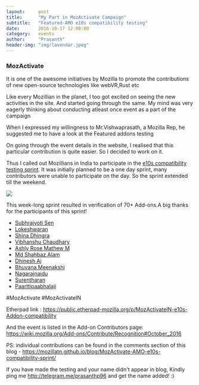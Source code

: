 ```yaml
---
layout:     post
title:      "My Part in MozActivate Campaign"
subtitle:   "Featured-AMO e10s compatibility testing"
date:       2016-10-17 12:00:00
category:   events
author:     "Prasanth"
header-img: "img/lavendar.jpeg"
---
```


<h3>MozActivate</h3>
<p>It is one of the awesome initiatives by Mozilla to promote the contributions of new open-source technologies like webVR,Rust etc</p>

<p> Like every Mozillian in the planet, I too got excited on seeing the new activities in the site. And started going through the same. My mind was very eagerly thinking about conducting atleast once event as a part of the campaign</p> 

<p>When I expressed my willingness to Mr.Vishwaprasath, a Mozilla Rep, he suggested me to have a look at the Featured addons testing</p>
<p>On going through the event details in the website, I realised that this particular contribution is quite easier. So I decided to work on it.</p>
<p>Thus I called out Mozillians in India to participate in the <a href="https://mozillatn.github.io/blog/MozActivate-AMO-e10s-compatibility-sprint/">e10s compatibility testing sprint</a>. 
It was initially planned to be a one day sprint, many contributors were unable to participate on the day. So the sprint extended till the weekend.</p>

<img src="https://i.ytimg.com/vi/7YkWWAAglJ8/maxresdefault.jpg">


This week-long sprint resulted in verification of 70+ Add-ons.A big thanks for the participants of this sprint!

<ul>
	<li><a href="https://twitter.com/iamsubhrajyoti">Subhrajyoti Sen</a></li>
	<li><a href="https://twitter.com/lokeshwaran36">Lokeshwaran</a></li>
	<li><a href="https://twitter.com/shina_dhingra">Shina Dhingra </a></li>
	<li><a href="https://twitter.com/vibhanshu95">Vibhanshu Chaudhary</a></li>
	<li><a href="https://twitter.com/ashlirosemathew">Ashly Rose Mathew M</a></li>
	<li><a href="https://twitter.com/mdsbzalam">Md Shahbaz Alam</a></li>
	<li><a href="https://twitter.com/Dhinesh_kumar_M">Dhinesh Aj</a></li>
	<li><a href="https://twitter.com/bhuvanakotees1">Bhuvana Meenakshi</a></li>
	<li><a href="https://twitter.com/nagarajnaidu921">Nagarajnaidu</a></li>
	<li><a href="https://twitter.com/surentharan7">Surentharan</a></li>
	<li><a href="https://twitter.com/paarilovely">Paarttipaabhalaji</a></li>
</ul>

        
#MozActivate   #MozActivateIN
        
Etherpad link : https://public.etherpad-mozilla.org/p/MozActivateIN-e10s-Addon-compatibility

And the event is listed in the Add-on Contributors page:
https://wiki.mozilla.org/Add-ons/Contribute/Recognition#October_2016

PS: individual contributions can be found in the comments section of this blog - https://mozillatn.github.io/blog/MozActivate-AMO-e10s-compatibility-sprint/ 

If you have made the testing and your name didn't appear in blog, Kindly ping me http://telegram.me/prasanthp96 and get the name added! :)
